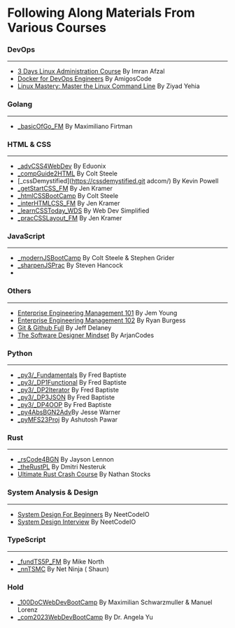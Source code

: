 # Following Along Materials From Various Courses

### DevOps
---
- [3 Days Linux Administration Course](https://www.udemy.com/course/perfect-3-days-linux-course)        By Imran Afzal
- [Docker for DevOps Engineers](https://www.amigoscode.dev/courses/docker)                              By AmigosCode
- [Linux Mastery: Master the Linux Command Line](https://www.udemy.com/course/linux-mastery/)           By Ziyad Yehia

### Golang
---
- [_basicOfGo_FM](https://frontendmasters.com/courses/go-basics/)                                       By Maximiliano Firtman

### HTML & CSS
---
- [_advCSS4WebDev](https://www.udemy.com/course/advanced-css-for-web-developers/)                       By Eduonix
- [_compGuide2HTML](https://www.udemy.com/course/the-complete-guide-to-html/)                           By Colt Steele
- [_cssDemystified](https://cssdemystified.git adcom/)                                                  By Kevin Powell
- [_getStartCSS_FM](https://gettingstartedwith.css.education/)                                          By Jen Kramer
- [_htmlCSSBootCamp](https://www.udemy.com/course/html-and-css-bootcamp/)                               By Colt Steele
- [_interHTMLCSS_FM](https://semantics-selectors.css.education/index.html/)                             By Jen Kramer
- [_learnCSSToday_WDS](https://courses.webdevsimplified.com/learn-css-today/)                           By Web Dev Simplified
- [_pracCSSLayout_FM](https://practical.css.education/)                                                 By Jen Kramer

### JavaScript
---
- [_modernJSBootCamp](https://www.udemy.com/course/javascript-beginners-complete-tutorial/)             By Colt Steele & Stephen Grider
- [_sharpenJSPrac](https://www.udemy.com/course/javascript-practice-problems-sharpen-your-skills/)      By Steven Hancock
-

### Others
---
- [Enterprise Engineering Management 101](https://frontendmasters.com/courses/intro-management/)        By Jem Young
- [Enterprise Engineering Management 102](https://frontendmasters.com/courses/engineering-management/)  By Ryan Burgess
- [Git & Github Full](https://fireship.io/courses/git/)                                                 By Jeff Delaney
- [The Software Designer Mindset](https://www.arjancodes.com/mindset)                                   By ArjanCodes

### Python
---
- [_py3/_Fundamentals](https://www.udemy.com/course/python3-fundamentals/)                              By Fred Baptiste
- [_py3/_DP1Functional](https://www.udemy.com/course/python-3-deep-dive-part-1/)                        By Fred Baptiste
- [_py3/_DP2Iterator](https://www.udemy.com/course/python-3-deep-dive-part-2/)                          By Fred Baptiste
- [_py3/_DP3JSON](https://www.udemy.com/course/python-3-deep-dive-part-3/)                              By Fred Baptiste
- [_py3/_DP4OOP](https://www.udemy.com/course/python-3-deep-dive-part-4/)                               By Fred Baptiste
- [_py4AbsBGN2Adv](https://www.udemy.com/course/python-for-absolute-beginners-2023-beginner-to-advanced)By Jesse Warner
- [_pyMFS23Proj](https://www.udemy.com/course/python-masterclass-course/)                               By Ashutosh Pawar

### Rust
---
- [_rsCode4BGN](https://www.udemy.com/course/rust-coding-for-beginners/)                                By Jayson Lennon
- [_theRustPL](https://www.udemy.com/course/rust-lang/)                                                 By Dmitri Nesteruk
- [Ultimate Rust Crash Course](https://www.udemy.com/course/ultimate-rust-crash-course/)                By Nathan Stocks

### System Analysis & Design
---
- [System Design For Beginners](https://neetcode.io/courses/system-design-for-beginners/0)              By NeetCodeIO
- [System Design Interview](https://neetcode.io/courses/system-design-interview/0)                      By NeetCodeIO

### TypeScript
---
- [_fundTS5P_FM](https://frontendmasters.com/courses/typescript-v4/)                                    By Mike North
- [_nnTSMC](https://netninja.dev/p/typescript-masterclass)                                              By Net Ninja ( Shaun)


### Hold
- [_100DoCWebDevBootCamp](https://www.udemy.com/course/100-days-of-code-web-development-bootcamp/)      By Maximilian Schwarzmuller & Manuel Lorenz
- [_com2023WebDevBootCamp](https://www.udemy.com/course/the-complete-web-development-bootcamp/)         By Dr. Angela Yu